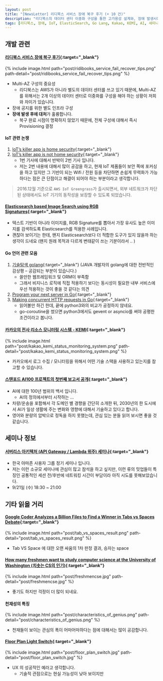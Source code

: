 ```yaml
---
layout: post
title: "[NewsLetter] 리디북스 서비스 장애 복구 후기 (+ 10 건)"
description: "리디북스의 데이터 센터 이중화 구성을 통한 고가용성 설계와, 장애 발생시에 대응 전략을 통한 교훈"
tags: [리디북스, 장애, IoT, ElasticSearch, Go Lang, Kakao, KEMI, AI, 세미나, UX]
---
```


## 개발 관련

#### [리디북스 서비스 장애 복구 후기](http://www.ridicorp.com/blog/2016/09/02/idc-outage/){:target="_blank"}
{% include image.html path="post/ridibooks_service_fail_recover_tips.png" path-detail="post/ridibooks_service_fail_recover_tips.png" %}
* Multi-AZ 구성의 중요성 
    * 리디북스는 AWS가 아니라 별도의 데이터 센터를 쓰고 있기 때문에, Multi-AZ를 위해서는 2개 이상의 데이터 센터로 이중화를 구성을 해야 하는 상황이 저희와 차이가 있습니다. 
* 장애 공지를 위한 별도 인프라 구성 
* **장애 발생 후에 대처**가 훌륭합니다.
    * 복구 완료 시점이 명확하지 않았기 때문에, 전체 구성에 대해서 즉시 Provisioning 결정

#### IoT 관련 논쟁
1. [IoT’s killer app is home security](https://techcrunch.com/2016/08/31/iots-killer-app-is-home-security/){:target="_blank"}
2. [IoT’s killer app is not home security](https://techcrunch.com/2016/09/03/iots-killer-app-is-not-home-security/){:target="_blank"}
    * 1번 기사에 대해서 반박이 2번 기사 입니다. 
    * 저는 2번 내용에 대해서 많이 공감을 하고, 현재 IoT 제품들이 보안 쪽에 포커싱을 하고 있지만 그 기반이 되는 Wifi / 전원 등을 차단하면 손쉽게 무력화가 가능하다는 점은 큰 단점이고 해결이 되어야 하는 부분이라고 생각합니다. 

> 2016.12월 기준으로 `AWS IoT Greengrass`가 출시되면서, 외부 네트워크가 차단된 상태에서도 IoT 기기의 동작성을 보장할 수 있도록 되었습니다. 

#### [Elasticsearch based Image Search using RGB Signatures](http://sujitpal.blogspot.kr/2016/05/elasticsearch-based-image-search-using.html){:target="_blank"}
* 텍스트 기반이 아니라 이미지를, RGB Signature를 뽑아서 가장 유사도 높은 이미지를 검색하도록 Elasticsearch를 적용한 사례입니다.
* 괜찮아 보이기는 한데, 왠지 Elasticsearch보다 더 적합한 도구가 있지 않을까 하는 생각이 드네요 (왠지 원래 목적과 다르게 변태같이 쓰는 기분이라서 .. )

#### Go 언어 관련 모음
1. [기술탐색 golang](https://andromedarabbit.net/wp/%EA%B8%B0%EC%88%A0-%ED%83%90%EC%83%89-golang/){:target="_blank"} (JAVA 개발자의 golang에 대한 전반적인 감상평 – 공감되는 부분이 있습니다.)
    * 쓸만한 웹프레임워크 및 ORM이 부족함
    * 그래서 비지니스 로직에 직접 적용하기 보다는 동시성이 필요한 내부 서비스에 우선 적용하는 것이 좋을 것 같다는 의견
2. [Program your next server in Go](https://talks.golang.org/2016/applicative.slide#1){:target="_blank"}
3. [Making concurrent HTTP requests in Go](http://blog.narenarya.in/concurrent-http-in-go.html){:target="_blank"}
    * 읽어볼만 하긴 한데, 끝에 python3와의 비교가 공정하지 않네요.  
    * go-coroutine을 썼으면 python3에서도 gevent or asyncio를 써야 공평한 조건이라고 봅니다.

#### [카카오의 전사 리소스 모니터링 시스템 - KEMI](http://tech.kakao.com/2016/08/25/kemi/){:target="_blank"}
{% include image.html path="post/kakao_kemi_status_monitoring_system.png" path-detail="post/kakao_kemi_status_monitoring_system.png" %}
* 카카오에서 로그 수집 / 모니터링을 위해서 어떤 기술 스택을 사용하고 있는지를 참고할 수 있습니다. 

#### [스탠포드 AI100 프로젝트의 첫번째 보고서 공개](https://ai100.stanford.edu/2016-report){:target="_blank"}
* AI에 대한 100년 범위의 백서 입니다. 
    * AI의 정의에서부터 시작하는 ... 
* 차량/운송을 포함해서 각 도메인 별 경향을 간단히 소개한 뒤, 2030년의 한 도시에서 AI가 일상 생활에 주는 변화와 영향에 대해서 기술하고 있다고 합니다.
* 영어와 분량의 압박으로 정독을 하지 못했는데, 관심 있는 분들 읽어 보시면 좋을 것 같습니다. 

## 세미나 정보

#### [서버리스 아키텍처 (API Gateway / Lambda 위주) 세미나](http://onoffmix.com/event/76932){:target="_blank"}
* 한국 아마존 사용자 그룹 정기 세미나 입니다.
* 저는 이런 소규모 세미나에 관심이 많고 참석을 하고 싶지만, 이런 류의 밋업들이 특징인 공통적인 세션 전/후반에 네트워킹 시간이 부담이라 아직 시도를 못해보았습니다. 
* 9/21일 (수) 18:30 ~ 21:00

## 기타 읽을 거리

#### [Google Coder Analyzes a Billion Files to Find a Winner in Tabs vs Spaces Debate](http://gizmodo.com/google-coder-analyzes-a-billion-files-to-find-a-winner-1786016648){:target="_blank"}
{% include image.html path="post/tab_vs_spaces_result.png" path-detail="post/tab_vs_spaces_result.png" %}
* Tab VS Space 에 대한 오랜 싸움의 1차 판정 결과, 승자는 space

#### [How many freshmen want to study computer science at the University of Washington (치솟는 CS의 인기)](http://www.geekwire.com/2014/uw-computer-science-majors/){:target="_blank"}
{% include image.html path="post/freshmencse.jpg" path-detail="post/freshmencse.jpg" %}
* 좋기도 하지만 걱정이 더 많이 되네요.

#### 천재성의 특징
{% include image.html path="post/characteristics_of_genius.png" path-detail="post/characteristics_of_genius.png" %}
* 천재들이 보이는 관심의 폭이 어마어마하다는 점에 대해서는 많이 공감합니다. 

#### [Floor Plan Light Switch](http://www.yankodesign.com/2011/03/02/know-your-switches/){:target="_blank"} 
{% include image.html path="post/floor_plan_switch.jpg" path-detail="post/floor_plan_switch.jpg" %}
* UX 의 성공적인 예라고 생각합니다. 
    * 기술적 관점으로는 현실 가능성이 낮아 보이지만

